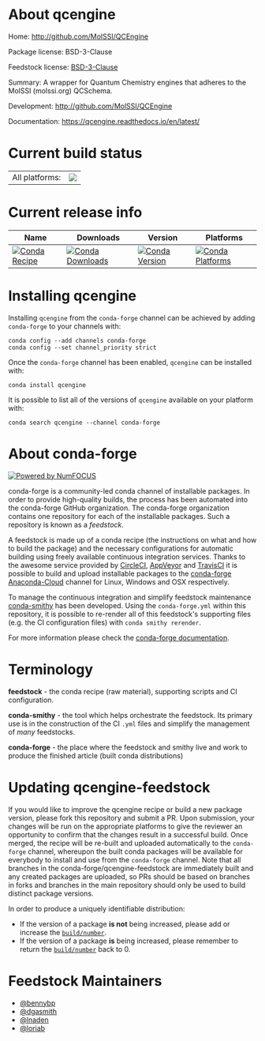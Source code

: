 About qcengine
==============

Home: http://github.com/MolSSI/QCEngine

Package license: BSD-3-Clause

Feedstock license: [BSD-3-Clause](https://github.com/conda-forge/qcengine-feedstock/blob/main/LICENSE.txt)

Summary: A wrapper for Quantum Chemistry engines that adheres to the MolSSI (molssi.org) QCSchema.

Development: http://github.com/MolSSI/QCEngine

Documentation: https://qcengine.readthedocs.io/en/latest/

Current build status
====================


<table><tr><td>All platforms:</td>
    <td>
      <a href="https://dev.azure.com/conda-forge/feedstock-builds/_build/latest?definitionId=6012&branchName=main">
        <img src="https://dev.azure.com/conda-forge/feedstock-builds/_apis/build/status/qcengine-feedstock?branchName=main">
      </a>
    </td>
  </tr>
</table>

Current release info
====================

| Name | Downloads | Version | Platforms |
| --- | --- | --- | --- |
| [![Conda Recipe](https://img.shields.io/badge/recipe-qcengine-green.svg)](https://anaconda.org/conda-forge/qcengine) | [![Conda Downloads](https://img.shields.io/conda/dn/conda-forge/qcengine.svg)](https://anaconda.org/conda-forge/qcengine) | [![Conda Version](https://img.shields.io/conda/vn/conda-forge/qcengine.svg)](https://anaconda.org/conda-forge/qcengine) | [![Conda Platforms](https://img.shields.io/conda/pn/conda-forge/qcengine.svg)](https://anaconda.org/conda-forge/qcengine) |

Installing qcengine
===================

Installing `qcengine` from the `conda-forge` channel can be achieved by adding `conda-forge` to your channels with:

```
conda config --add channels conda-forge
conda config --set channel_priority strict
```

Once the `conda-forge` channel has been enabled, `qcengine` can be installed with:

```
conda install qcengine
```

It is possible to list all of the versions of `qcengine` available on your platform with:

```
conda search qcengine --channel conda-forge
```


About conda-forge
=================

[![Powered by
NumFOCUS](https://img.shields.io/badge/powered%20by-NumFOCUS-orange.svg?style=flat&colorA=E1523D&colorB=007D8A)](https://numfocus.org)

conda-forge is a community-led conda channel of installable packages.
In order to provide high-quality builds, the process has been automated into the
conda-forge GitHub organization. The conda-forge organization contains one repository
for each of the installable packages. Such a repository is known as a *feedstock*.

A feedstock is made up of a conda recipe (the instructions on what and how to build
the package) and the necessary configurations for automatic building using freely
available continuous integration services. Thanks to the awesome service provided by
[CircleCI](https://circleci.com/), [AppVeyor](https://www.appveyor.com/)
and [TravisCI](https://travis-ci.com/) it is possible to build and upload installable
packages to the [conda-forge](https://anaconda.org/conda-forge)
[Anaconda-Cloud](https://anaconda.org/) channel for Linux, Windows and OSX respectively.

To manage the continuous integration and simplify feedstock maintenance
[conda-smithy](https://github.com/conda-forge/conda-smithy) has been developed.
Using the ``conda-forge.yml`` within this repository, it is possible to re-render all of
this feedstock's supporting files (e.g. the CI configuration files) with ``conda smithy rerender``.

For more information please check the [conda-forge documentation](https://conda-forge.org/docs/).

Terminology
===========

**feedstock** - the conda recipe (raw material), supporting scripts and CI configuration.

**conda-smithy** - the tool which helps orchestrate the feedstock.
                   Its primary use is in the construction of the CI ``.yml`` files
                   and simplify the management of *many* feedstocks.

**conda-forge** - the place where the feedstock and smithy live and work to
                  produce the finished article (built conda distributions)


Updating qcengine-feedstock
===========================

If you would like to improve the qcengine recipe or build a new
package version, please fork this repository and submit a PR. Upon submission,
your changes will be run on the appropriate platforms to give the reviewer an
opportunity to confirm that the changes result in a successful build. Once
merged, the recipe will be re-built and uploaded automatically to the
`conda-forge` channel, whereupon the built conda packages will be available for
everybody to install and use from the `conda-forge` channel.
Note that all branches in the conda-forge/qcengine-feedstock are
immediately built and any created packages are uploaded, so PRs should be based
on branches in forks and branches in the main repository should only be used to
build distinct package versions.

In order to produce a uniquely identifiable distribution:
 * If the version of a package **is not** being increased, please add or increase
   the [``build/number``](https://docs.conda.io/projects/conda-build/en/latest/resources/define-metadata.html#build-number-and-string).
 * If the version of a package **is** being increased, please remember to return
   the [``build/number``](https://docs.conda.io/projects/conda-build/en/latest/resources/define-metadata.html#build-number-and-string)
   back to 0.

Feedstock Maintainers
=====================

* [@bennybp](https://github.com/bennybp/)
* [@dgasmith](https://github.com/dgasmith/)
* [@lnaden](https://github.com/lnaden/)
* [@loriab](https://github.com/loriab/)

